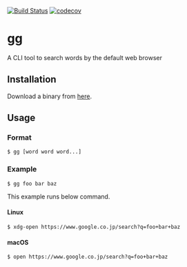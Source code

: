 [![Build Status](https://travis-ci.org/blp1526/gg.svg?branch=master)](https://travis-ci.org/blp1526/gg)
[![codecov](https://codecov.io/gh/blp1526/gg/branch/master/graph/badge.svg)](https://codecov.io/gh/blp1526/gg)

# gg

A CLI tool to search words by the default web browser

## Installation

Download a binary from [here](https://github.com/blp1526/gg/releases).

## Usage

### Format

```
$ gg [word word word...]
```

### Example

```
$ gg foo bar baz
```

This example runs below command.

#### Linux

```
$ xdg-open https://www.google.co.jp/search?q=foo+bar+baz
```

#### macOS

```
$ open https://www.google.co.jp/search?q=foo+bar+baz
```
